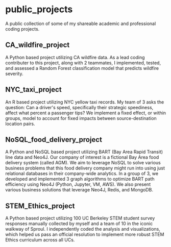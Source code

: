 # public_projects
A public collection of some of my shareable academic and professional coding projects.

## CA_wildfire_project
A Python based project utilizing CA wildfire data. As a lead coding contributer to this project, along with 2 teammates, I implemented, tested, and assessed a Random Forest classification model that predicts wildfire severity.

## NYC_taxi_project
An R based project utilizing NYC yellow taxi records. My team of 3 asks the question: Can a driver's speed, specifically their strategic speediness, affect what percent a passenger tips? We implement a fixed effect, or within groups, model to account for fixed impacts between source-destination location pairs.

## NoSQL_food_delivery_project
A Python and NoSQL based project utilizing BART (Bay Area Rapid Transit) line data and Neo4J. Our company of interest is a fictional Bay Area food delivery system (called AGM). We aim to leverage NoSQL to solve various business problems that this food delivery company might run into using just relational databases in their company-wide analytics. In a group of 3, we developed and implemented 3 graph algorithms to optimize BART path efficiency using Neo4J (Python, Jupyter, VM, AWS). We also present various business solutions that leverage Neo4J, Redis, and MongoDB.


## STEM_Ethics_project
A Python based project utilizing 100 UC Berkeley STEM student survey responses manually collected by myself and a team of 10 in the iconic walkway of Sproul. I independently coded the analysis and visualizations, which helped us pass an official resolution to implement more robust STEM Ethics curriculum across all UCs.